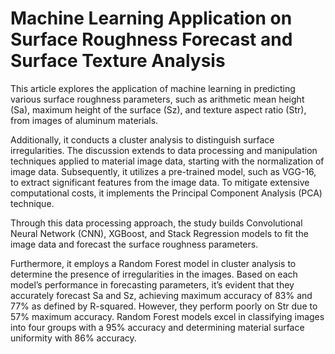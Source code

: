 # Machine Learning Application on Surface Roughness Forecast and Surface Texture Analysis

This article explores the application of machine learning in predicting various surface roughness parameters, such as arithmetic mean height (Sa), maximum height of the surface (Sz), and texture aspect ratio (Str), from images of aluminum materials. 

Additionally, it conducts a cluster analysis to distinguish surface irregularities. The discussion extends to data processing and manipulation
techniques applied to material image data, starting with the normalization of image data. Subsequently, it utilizes a pre-trained model, such as VGG-16, to extract significant features from the image data. To mitigate extensive computational costs, it implements the Principal Component Analysis (PCA) technique. 

Through this data processing approach, the study builds Convolutional
Neural Network (CNN), XGBoost, and Stack Regression models to fit the image data and forecast the surface roughness parameters.

Furthermore, it employs a Random Forest model in cluster analysis to determine the presence of irregularities in the images. Based
on each model’s performance in forecasting parameters, it’s evident that they accurately forecast Sa and Sz, achieving maximum accuracy of 83% and 77% as defined by R-squared. However, they perform poorly on Str due to 57% maximum accuracy. Random
Forest models excel in classifying images into four groups with a 95% accuracy and determining material surface uniformity with 86% accuracy.
